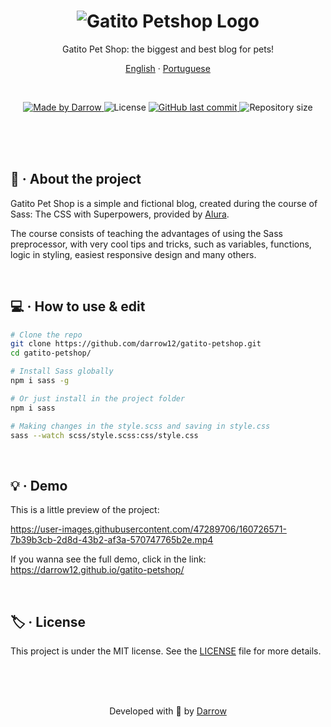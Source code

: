<h1 align="center">
  <img alt="Gatito Petshop Logo" title="Gatito Petshop Logo" src="https://media.discordapp.net/attachments/781038139183464448/958510259578757130/banner.png" />
</h1>

<p align="center">
Gatito Pet Shop: the biggest and best blog for pets!

<p align="center">
  <a href="README.md">English</a>
  ·
  <a href="README-pt.md">Portuguese</a>
</p>

<br>

<p align="center">

  <a href="https://github.com/darrow12">
    <img src="https://img.shields.io/static/v1?label=Made by&message=Darrow&color=5965e0&labelColor=000000&style=<STYLE>&logo=github" alt="Made by Darrow" title="Made by Darrow">
  </a>

  <img src="https://img.shields.io/static/v1?label=License&message=MIT&color=5965e0&labelColor=000000&style=<STYLE>&logo=" alt="License" title="License">

  <a href="https://github.com/darrow12/gatito-petshop/commits/main">
    <img alt="GitHub last commit" src="https://img.shields.io/github/last-commit/darrow12/gatito-petshop?label=Last commit&color=5965e0&labelColor=000000">
  </a>

  <img alt="Repository size" src="https://img.shields.io/github/repo-size/darrow12/gatito-petshop?label=Repository size&color=5965e0&labelColor=000000">
</p>

<br>
<br>
<br>

## 📃 · About the project

Gatito Pet Shop is a simple and fictional blog, created during the course of Sass: The CSS with Superpowers, provided by <a href="https://www.alura.com.br/">Alura</a>.

The course consists of teaching the advantages of using the Sass preprocessor, with very cool tips and tricks, such as variables, functions, logic in styling, easiest responsive design and many others.

<br>

## 💻 · How to use & edit

```bash
# Clone the repo
git clone https://github.com/darrow12/gatito-petshop.git
cd gatito-petshop/

# Install Sass globally
npm i sass -g

# Or just install in the project folder
npm i sass

# Making changes in the style.scss and saving in style.css
sass --watch scss/style.scss:css/style.css
```

<br>

## 💡 · Demo

This is a little preview of the project:

https://user-images.githubusercontent.com/47289706/160726571-7b39b3cb-2d8d-43b2-af3a-570747765b2e.mp4

If you wanna see the full demo, click in the link: https://darrow12.github.io/gatito-petshop/

<br>

## 🏷️ · License

This project is under the MIT license. See the <a href="https://github.com/darrow12/gatito-petshop/blob/main/LICENSE">LICENSE</a> file for more details.

<br>
<br>
<br>

<p align="center">Developed with 💜 by <a href="https://github.com/darrow12">Darrow</a></p>
